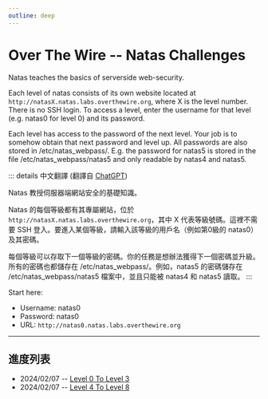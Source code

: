 ```yaml
---
outline: deep
---
```


# Over The Wire -- Natas Challenges

Natas teaches the basics of serverside web-security.

Each level of natas consists of its own website located at `http://natasX.natas.labs.overthewire.org`, where X is the level number. There is no SSH login. To access a level, enter the username for that level (e.g. natas0 for level 0) and its password.

Each level has access to the password of the next level. Your job is to somehow obtain that next password and level up. All passwords are also stored in /etc/natas_webpass/. E.g. the password for natas5 is stored in the file /etc/natas_webpass/natas5 and only readable by natas4 and natas5.

::: details 中文翻譯
(翻譯自 [ChatGPT](https://chat.openai.com/share/8d80a937-3c00-4fc9-966a-7fe77f4e395e))

Natas 教授伺服器端網站安全的基礎知識。

Natas 的每個等級都有其專屬網站，位於 `http://natasX.natas.labs.overthewire.org`，其中 X 代表等級號碼。這裡不需要 SSH 登入。要進入某個等級，請輸入該等級的用戶名（例如第0級的 natas0）及其密碼。

每個等級可以存取下一個等級的密碼。你的任務是想辦法獲得下一個密碼並升級。所有的密碼也都儲存在 /etc/natas_webpass/。例如，natas5 的密碼儲存在 /etc/natas_webpass/natas5 檔案中，並且只能被 natas4 和 natas5 讀取。
:::

Start here:

- Username: natas0
- Password: natas0
- URL: `http://natas0.natas.labs.overthewire.org`

---

## 進度列表

- 2024/02/07 -- [Level 0 To Level 3](./00_Level_0_To_Level_3.md)
- 2024/02/07 -- [Level 4 To Level 8](./01_Level_4_To_Level_8.md)
